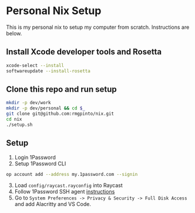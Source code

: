 # Personal Nix Setup

This is my personal nix to setup my computer from scratch.
Instructions are below.

## Install Xcode developer tools and Rosetta

```bash
xcode-select --install
softwareupdate --install-rosetta
```

## Clone this repo and run setup

```bash
mkdir -p dev/work
mkdir -p dev/personal && cd $_
git clone git@github.com:rmgpinto/nix.git
cd nix
./setup.sh
```

## Setup
1. Login 1Password
2. Setup 1Password CLI
```bash
op account add --address my.1password.com --signin
```
3. Load `config/raycast.rayconfig` into Raycast
4. Follow 1Password SSH agent [instructions](https://developer.1password.com/docs/ssh/get-started#step-3-turn-on-the-1password-ssh-agent)
5. Go to `System Preferences -> Privacy & Security -> Full Disk Access` and add Alacritty and VS Code.
